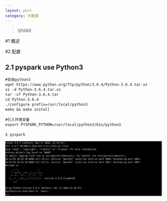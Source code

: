 ```yaml
---
layout: post
category: 大数据
---
```


> SPARK
> 


#1 概述

#2 配置
## 2.1 pyspark use Python3

```
#安装python3
wget https://www.python.org/ftp/python/3.6.4/Python-3.6.4.tar.xz
xz -d Python-3.6.4.tar.xz
tar -xf Python-3.6.4.tar
cd Python-3.6.4
./configure prefix=/usr/local/python3
make && make install

#引入环境变量
export PYSPARK_PYTHON=/usr/local/python3/bin/python3

$ pyspark
```
![](/assets/img//15433728619808.jpg)
